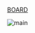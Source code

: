 [BOARD](https://leehanjoo-news.vercel.app/)

![main](https://github.com/user-attachments/assets/da532591-e9b2-4a44-9ecd-5dc80f07ad13)
